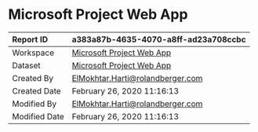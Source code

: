 



# Microsoft Project Web App

|Report ID|a383a87b-4635-4070-a8ff-ad23a708ccbc|
| :--- | :--- |
|Workspace|[Microsoft Project Web App](../Workspaces/Microsoft-Project-Web-App.md)|
|Dataset|[Microsoft Project Web App](../Datasets/Microsoft-Project-Web-App.md)|
|Created By|ElMokhtar.Harti@rolandberger.com|
|Created Date|February 26, 2020 11:16:13|
|Modified By|ElMokhtar.Harti@rolandberger.com|
|Modified Date|February 26, 2020 11:16:13|
